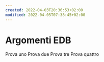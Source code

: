 ```yaml
---
created: 2022-04-03T20:36:53+02:00
modified: 2022-04-05T07:38:45+02:00
---
```


# Argomenti EDB

Prova uno
Prova due
Prova tre
Prova quattro
